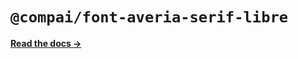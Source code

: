 # `@compai/font-averia-serif-libre`

[**Read the docs &rarr;**](https://components.ai/docs/typefaces/averia-serif-libre)
